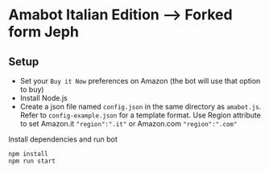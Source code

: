 # Amabot Italian Edition --> Forked form Jeph
## Setup
- Set your `Buy it Now` preferences on Amazon (the bot will use that option to buy)
- Install Node.js
- Create a json file named `config.json` in the same directory as `amabot.js`. 
Refer to `config-example.json` for a template format. 
Use Region attribute to set Amazon.it `"region":".it"` or Amazon.com `"region":".com"`

Install dependencies and run bot
```
npm install
npm run start
```
